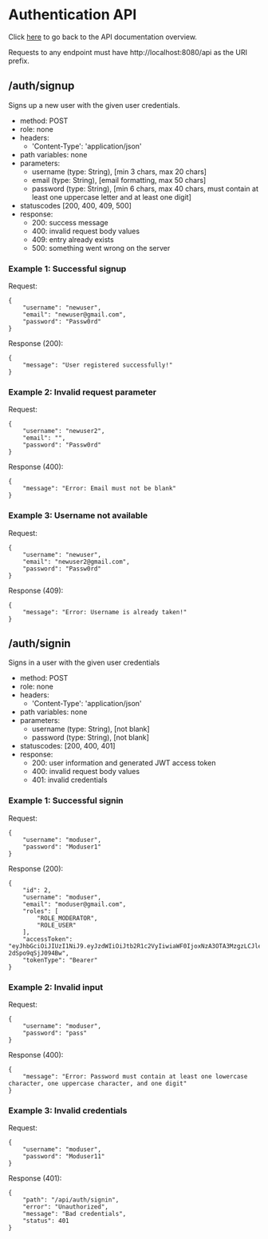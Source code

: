# Authentication API

Click [here](../README.md) to go back to the API documentation overview.

Requests to any endpoint must have http://localhost:8080/api as the URI prefix. 

## /auth/signup

Signs up a new user with the given user credentials.

- method: POST
- role: none
- headers: 
  - 'Content-Type': 'application/json'
- path variables: none
- parameters:
  - username (type: String), [min 3 chars, max 20 chars]
  - email (type: String), [email formatting, max 50 chars]
  - password (type: String), [min 6 chars, max 40 chars, must contain at least one uppercase letter and at least one digit]
- statuscodes [200, 400, 409, 500]
- response:
  - 200: success message
  - 400: invalid request body values
  - 409: entry already exists
  - 500: something went wrong on the server

### Example 1: Successful signup
Request:
```
{
    "username": "newuser",
    "email": "newuser@gmail.com",
    "password": "Passw0rd"
}
```
Response (200):
```
{
    "message": "User registered successfully!"
}
```

### Example 2: Invalid request parameter
Request:
```
{
    "username": "newuser2",
    "email": "",
    "password": "Passw0rd"
}
```
Response (400):
```
{
    "message": "Error: Email must not be blank"
}
```

### Example 3: Username not available
Request:
```
{
    "username": "newuser",
    "email": "newuser2@gmail.com",
    "password": "Passw0rd"
}
```
Response (409):
```
{
    "message": "Error: Username is already taken!"
}
```


## /auth/signin

Signs in a user with the given user credentials

- method: POST
- role: none
- headers: 
  - 'Content-Type': 'application/json'
- path variables: none
- parameters:
  - username (type: String), [not blank]
  - password (type: String), [not blank]
- statuscodes: [200, 400, 401]
- response: 
    - 200: user information and generated JWT access token
    - 400: invalid request body values
    - 401: invalid credentials

### Example 1: Successful signin
Request:
```
{
    "username": "moduser",
    "password": "Moduser1"
}
```
Response (200):
```
{
    "id": 2,
    "username": "moduser",
    "email": "moduser@gmail.com",
    "roles": [
        "ROLE_MODERATOR",
        "ROLE_USER"
    ],
    "accessToken": "eyJhbGciOiJIUzI1NiJ9.eyJzdWIiOiJtb2R1c2VyIiwiaWF0IjoxNzA3OTA3MzgzLCJleHAiOjE3MDc5OTM3ODN9.WvgwCgrcwIVQ_B7SOA2DeMEabs6-2dSpo9qSjJ094Bw",
    "tokenType": "Bearer"
}
```

### Example 2: Invalid input
Request:
```
{
    "username": "moduser",
    "password": "pass"
}
```
Response (400):
```
{
    "message": "Error: Password must contain at least one lowercase character, one uppercase character, and one digit"
}
```

### Example 3: Invalid credentials
Request:
```
{
    "username": "moduser",
    "password": "Moduser11"
}
```
Response (401):
```
{
    "path": "/api/auth/signin",
    "error": "Unauthorized",
    "message": "Bad credentials",
    "status": 401
}
```